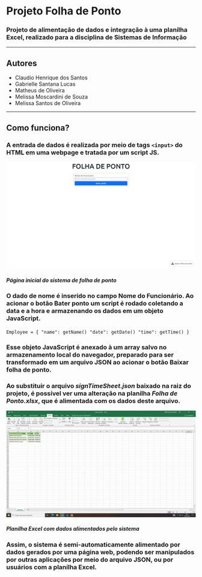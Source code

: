 # Projeto Folha de Ponto
### Projeto de alimentação de dados e integração à uma planílha Excel, realizado para a disciplina de Sistemas de Informação

---

## Autores

* Claudio Henrique dos Santos
* Gabrielle Santana Lucas
* Matheus de Oliveira
* Melissa Moscardini de Souza
* Melissa Santos de Oliveira

---

## Como funciona?

### A entrada de dados é realizada por meio de tags `<input>` do HTML em uma webpage e tratada por um script JS.

![Página principal do sistema](/images/mk_webpage.png)

##### Página inicial do sistema de folha de ponto

### O dado de nome é inserido no campo **Nome do Funcionário**. Ao acionar o botão **Bater ponto** um script é rodado coletando a data e a hora e armazenando os dados em um objeto JavaScript.

`Employee = {
	"name": getName()
	"date": getDate()
	"time": getTime()
}`

### Esse objeto JavaScript é anexado à um **array** salvo no armazenamento local do navegador, preparado para ser transformado em um arquivo JSON ao acionar o botão **Baixar folha de ponto**.

### Ao substituir o arquivo *signTimeSheet.json* baixado na raiz do projeto, é possível ver uma alteração na planílha *Folha de Ponto.xlsx*, que é alimentada com os dados deste arquivo.

![Planílha Excel](/images/mk_excel.png)

##### Planílha Excel com dados alimentados pelo sistema

### Assim, o sistema é semi-automaticamente alimentado por dados gerados por uma página web, podendo ser manipulados por outras aplicações por meio do arquivo JSON, ou por usuários com a planílha Excel.
